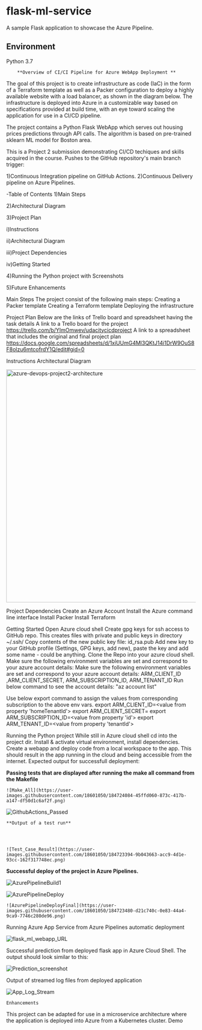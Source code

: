 # flask-ml-service
A sample Flask application to showcase the Azure Pipeline.

## Environment
Python 3.7

		**Overview of CI/CI Pipeline for Azure WebApp Deployment **
		
The goal of this project is to create infrastructure as code (IaC) in the form of a Terraform template as well as a Packer configuration to deploy a highly available website with a load balancer, as shown in the diagram below. The infrastructure is deployed into Azure in a customizable way based on specifications provided at build time, with an eye toward scaling the application for use in a CI/CD pipeline.

The project contains a Python Flask WebApp which serves out housing prices predictions through API calls. The algorithm is based on pre-trained sklearn ML model for Boston area.

This is a Project 2 submission demonstrating CI/CD techiques and skills acquired in the course.
Pushes to the GitHub repository's main branch trigger:

1)Continuous Integration pipeline on GitHub Actions.
2)Continuous Delivery pipeline on Azure Pipelines.
 
-Table of Contents
1)Main Steps

2)Architectural Diagram

3)Project Plan

i)Instructions

ii)Architectural Diagram

iii)Project Dependencies

iv)Getting Started

4)Running the Python project with Screenshots

5)Future Enhancements

 
Main Steps
The project consist of the following main steps:
Creating a Packer template
Creating a Terraform template
Deploying the infrastructure
 
   Project Plan
Below are the links of Trello board and spreadsheet having the task details
A link to a Trello board for the project
	https://trello.com/b/YImOmwev/udacitycicdproject
A link to a spreadsheet that includes the original and final project plan
	https://docs.google.com/spreadsheets/d/1xiUUmG4Ml3QKtJ14i1DrW9OuS8F8olzu6mtcofrdY1Q/edit#gid=0
 
Instructions
Architectural Diagram
 
 <img width="619" alt="azure-devops-project2-architecture" src="https://user-images.githubusercontent.com/18601050/184720437-2707d201-274f-4e8e-ba67-27e68f572a91.png">


Project Dependencies
Create an Azure Account
Install the Azure command line interface
Install Packer
Install Terraform
 
Getting Started
Open Azure cloud shell
Create gpg keys for ssh access to GitHub repo. This creates files with private and public keys in directory ~/.ssh/
Copy contents of the new public key file: id_rsa.pub
Add new key to your GitHub profile (Settings, GPG keys, add new), paste the key and add some name - could be anything.
Clone the Repo into your azure cloud shell.
Make sure the following environment variables are set and correspond to your azure account details:
Make sure the following environment variables are set and correspond to your azure account details:
ARM_CLIENT_ID ,ARM_CLIENT_SECRET, ARM_SUBSCRIPTION_ID, ARM_TENANT_ID
Run below command to see the account details:
	"az account list"
 
Use below export command to assign the values from corresponding subscription to the above env vars.
export ARM_CLIENT_ID=<value from property 'homeTenantId'>
export ARM_CLIENT_SECRET=<value from>
export ARM_SUBSCRIPTION_ID=<value from property 'id'>
export ARM_TENANT_ID=<value from property 'tenantId'>
 
Running the Python project
While still in Azure cloud shell cd into the project dir.
Install & activate virtual environment, install dependencies.
Create a webapp and deploy code from a local workspace to the app.
This should result in the app running in the cloud and being accessible from the internet. Expected output for successfull deployment:
 
**Passing tests that are displayed after running the make all command from the Makefile**
	
	
	![Make_All](https://user-images.githubusercontent.com/18601050/184724084-45ffd060-873c-417b-a147-df50d1c6af2f.png)

	

	
	
	
	
![GithubActions_Passed](https://user-images.githubusercontent.com/18601050/184724105-3fb199a3-d514-4ba9-aa82-09ad9e47122c.png)

	
	

	

	**Output of a test run**
	
	
	
	
	![Test_Case_Result](https://user-images.githubusercontent.com/18601050/184723394-9b043663-acc9-4d1e-93cc-162f317748ec.png)

	




**Successful deploy of the project in Azure Pipelines.** 

	
	
 
![AzurePipelineBuild1](https://user-images.githubusercontent.com/18601050/184720564-013e30c9-b9d3-4594-be20-052f94e52658.png)
	
	
	

	
![AzurePipelineDeploy](https://user-images.githubusercontent.com/18601050/184720621-86edc3ca-f3aa-4afe-a31e-127ed6d8bea9.png)

 
	


	
	
	![AzurePipelineDeployFinal](https://user-images.githubusercontent.com/18601050/184723480-d21c740c-0e83-44a4-9ca9-7746c280de96.png)

	
	
	
	
	
Running Azure App Service from Azure Pipelines automatic deployment
	
	
	
	
![flask_ml_webapp_URL](https://user-images.githubusercontent.com/18601050/184722885-114573fa-a7fb-4714-a646-32ff981e03df.png)

	
	
	
	

Successful prediction from deployed flask app in Azure Cloud Shell. The output should look similar to this:
	
	
	
	
![Prediction_screenshot](https://user-images.githubusercontent.com/18601050/184723109-6968feaf-42ec-4c42-b620-00966d72abae.png)


	
	
	
Output of streamed log files from deployed application

	
	
	
![App_Log_Stream](https://user-images.githubusercontent.com/18601050/184723143-7623e309-d13b-4697-ad1e-1fc07c971487.png)
	

	


	
	
	Enhancements
	
	
This project can be adapted for use in a microservice architecture where the application is deployed into Azure from a Kubernetes cluster.
Demo

